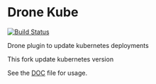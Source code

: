 # Drone Kube

[![Build Status](https://drone.zf.ink/api/badges/miaowing/drone-kube/status.svg)](https://drone.zf.ink/miaowing/drone-kube)

Drone plugin to update kubernetes deployments

This fork update kubernetes version

See the [DOC](DOCS.md) file for usage. 


